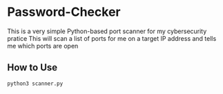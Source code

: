 # Password-Checker
This is a very simple Python-based port scanner for my cybersecurity pratice
This will scan a list of ports for me on a target IP address and tells me which ports are open

## How to Use
```bash
python3 scanner.py
